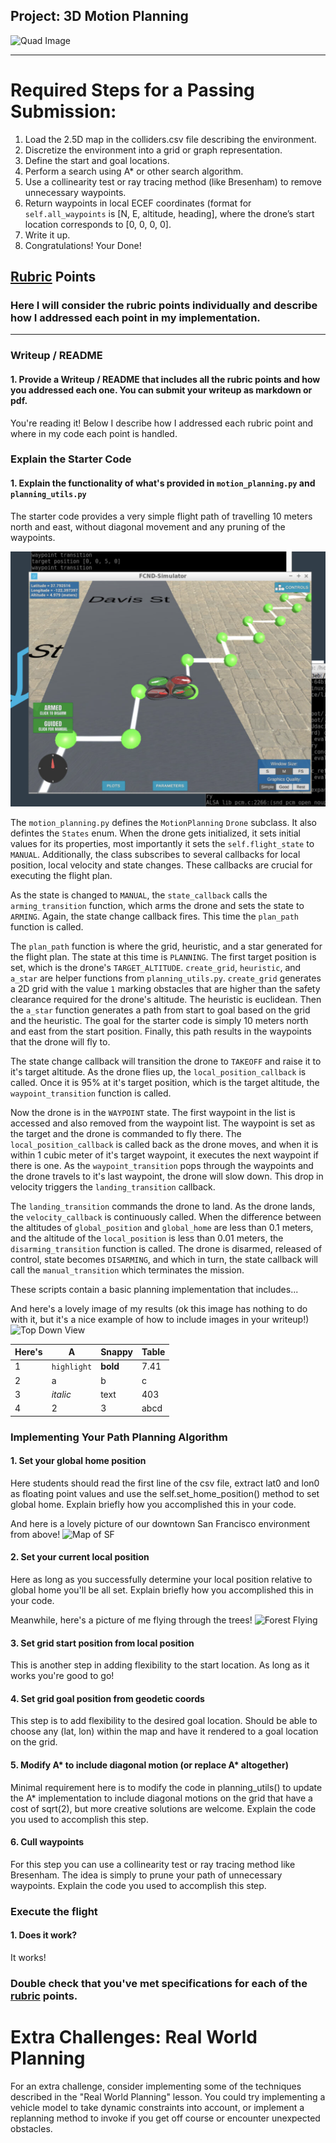 ## Project: 3D Motion Planning
![Quad Image](./misc/enroute.png)

---


# Required Steps for a Passing Submission:
1. Load the 2.5D map in the colliders.csv file describing the environment.
2. Discretize the environment into a grid or graph representation.
3. Define the start and goal locations.
4. Perform a search using A* or other search algorithm.
5. Use a collinearity test or ray tracing method (like Bresenham) to remove unnecessary waypoints.
6. Return waypoints in local ECEF coordinates (format for `self.all_waypoints` is [N, E, altitude, heading], where the drone’s start location corresponds to [0, 0, 0, 0].
7. Write it up.
8. Congratulations!  Your Done!

## [Rubric](https://review.udacity.com/#!/rubrics/1534/view) Points
### Here I will consider the rubric points individually and describe how I addressed each point in my implementation.  

---
### Writeup / README

#### 1. Provide a Writeup / README that includes all the rubric points and how you addressed each one.  You can submit your writeup as markdown or pdf.  

You're reading it! Below I describe how I addressed each rubric point and where in my code each point is handled.

### Explain the Starter Code

#### 1. Explain the functionality of what's provided in `motion_planning.py` and `planning_utils.py`
The starter code provides a very simple flight path of travelling 10 meters north and east, without diagonal movement and any pruning of the waypoints.

![Start Code](./misc/starter.png)

The `motion_planning.py` defines the `MotionPlanning` `Drone` subclass. It also defintes the `States` enum. When the drone gets initialized, it sets initial values for its properties, most importantly it sets the `self.flight_state` to `MANUAL`. Additionally, the class subscribes to several callbacks for local position, local velocity and state changes. These callbacks are crucial for executing the flight plan.

As the state is changed to `MANUAL`, the `state_callback` calls the `arming_transition` function, which arms the drone and sets the state to `ARMING`. Again, the state change callback fires. This time the `plan_path` function is called.

The `plan_path` function is where the grid, heuristic, and a star generated for the flight plan. The state at this time is `PLANNING`. The first target position is set, which is the drone's `TARGET_ALTITUDE`. `create_grid`, `heuristic`, and `a_star` are helper functions from `planning_utils.py`. `create_grid` generates a 2D grid with the value `1` marking obstacles that are higher than the safety clearance required for the drone's altitude. The heuristic is euclidean. Then the `a_star` function generates a path from start to goal based on the grid and the heuristic. The goal for the starter code is simply 10 meters north and east from the start position. Finally, this path results in the waypoints that the drone will fly to.

The state change callback will transition the drone to `TAKEOFF` and raise it to it's target altitude. As the drone flies up, the `local_position_callback` is called. Once it is 95% at it's target position, which is the target altitude, the `waypoint_transition` function is called.

Now the drone is in the `WAYPOINT` state. The first waypoint in the list is accessed and also removed from the waypoint list. The waypoint is set as the target and the drone is commanded to fly there. The `local_position_callback` is called back as the drone moves, and when it is within 1 cubic meter of it's target waypoint, it executes the next waypoint if there is one. As the `waypoint_transition` pops through the waypoints and the drone travels to it's last waypoint, the drone will slow down. This drop in velocity triggers the `landing_transition` callback. 

The `landing_transition` commands the drone to land. As the drone lands, the `velocity_callback` is continuously called. When the difference between the altitudes of `global_position` and `global_home` are less than 0.1 meters, and the altitude of the `local_position` is less than 0.01 meters, the `disarming_transition` function is called. The drone is disarmed, released of control, state becomes `DISARMING`, and which in turn, the state callback will call the  `manual_transition` which terminates the mission.


These scripts contain a basic planning implementation that includes...

And here's a lovely image of my results (ok this image has nothing to do with it, but it's a nice example of how to include images in your writeup!)
![Top Down View](./misc/high_up.png)

Here's | A | Snappy | Table
--- | --- | --- | ---
1 | `highlight` | **bold** | 7.41
2 | a | b | c
3 | *italic* | text | 403
4 | 2 | 3 | abcd

### Implementing Your Path Planning Algorithm

#### 1. Set your global home position
Here students should read the first line of the csv file, extract lat0 and lon0 as floating point values and use the self.set_home_position() method to set global home. Explain briefly how you accomplished this in your code.


And here is a lovely picture of our downtown San Francisco environment from above!
![Map of SF](./misc/map.png)

#### 2. Set your current local position
Here as long as you successfully determine your local position relative to global home you'll be all set. Explain briefly how you accomplished this in your code.


Meanwhile, here's a picture of me flying through the trees!
![Forest Flying](./misc/in_the_trees.png)

#### 3. Set grid start position from local position
This is another step in adding flexibility to the start location. As long as it works you're good to go!

#### 4. Set grid goal position from geodetic coords
This step is to add flexibility to the desired goal location. Should be able to choose any (lat, lon) within the map and have it rendered to a goal location on the grid.

#### 5. Modify A* to include diagonal motion (or replace A* altogether)
Minimal requirement here is to modify the code in planning_utils() to update the A* implementation to include diagonal motions on the grid that have a cost of sqrt(2), but more creative solutions are welcome. Explain the code you used to accomplish this step.

#### 6. Cull waypoints 
For this step you can use a collinearity test or ray tracing method like Bresenham. The idea is simply to prune your path of unnecessary waypoints. Explain the code you used to accomplish this step.



### Execute the flight
#### 1. Does it work?
It works!

### Double check that you've met specifications for each of the [rubric](https://review.udacity.com/#!/rubrics/1534/view) points.
  
# Extra Challenges: Real World Planning

For an extra challenge, consider implementing some of the techniques described in the "Real World Planning" lesson. You could try implementing a vehicle model to take dynamic constraints into account, or implement a replanning method to invoke if you get off course or encounter unexpected obstacles.



